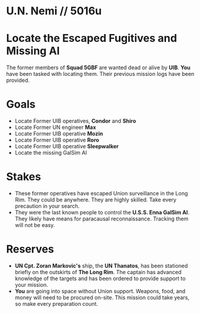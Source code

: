 # U.N. Nemi // 5016u
# Locate the Escaped Fugitives and Missing AI

The former members of **Squad 5GBF** are wanted dead or alive by **UIB**. **You** have been tasked with locating them. Their previous mission logs have been provided.

# Goals
- Locate Former UIB operatives, **Condor** and **Shiro**
- Locate Former UN engineer **Max**
- Locate Former UIB operative **Mozin**
- Locate Former UIB operative **Roro**
- Locate Former UIB operative **Sleepwalker**
- Locate the missing GalSim AI 

# Stakes
- These former operatives have escaped Union surveillance in the Long Rim. They could be anywhere. They are highly skilled. Take every precaution in your search.
- They were the last known people to control the **U.S.S. Enna GalSim AI**. They likely have means for paracausal reconnaissance. Tracking them will not be easy.

# Reserves
- **UN Cpt. Zoran Markovic's** ship, the **UN Thanatos**, has been stationed briefly on the outskirts of **The Long Rim**. The captain has advanced knowledge of the targets and has been ordered to provide support to your mission.
- **You** are going into space without Union support. Weapons, food, and money will need to be procured on-site. This mission could take years, so make every preparation count.